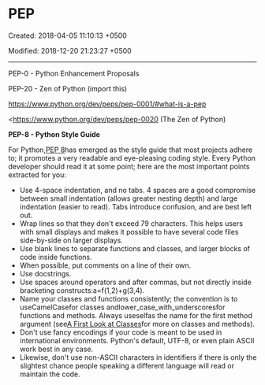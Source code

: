 # PEP

Created: 2018-04-05 11:10:13 +0500

Modified: 2018-12-20 21:23:27 +0500

---

PEP-0 - Python Enhancement Proposals



PEP-20 - Zen of Python (import this)



<https://www.python.org/dev/peps/pep-0001/#what-is-a-pep>



<https://www.python.org/dev/peps/pep-0020 (The Zen of Python)



**PEP-8 - Python Style Guide**

For Python,[PEP 8](https://www.python.org/dev/peps/pep-0008)has emerged as the style guide that most projects adhere to; it promotes a very readable and eye-pleasing coding style. Every Python developer should read it at some point; here are the most important points extracted for you:
-   Use 4-space indentation, and no tabs.
    4 spaces are a good compromise between small indentation (allows greater nesting depth) and large indentation (easier to read). Tabs introduce confusion, and are best left out.
-   Wrap lines so that they don't exceed 79 characters.
    This helps users with small displays and makes it possible to have several code files side-by-side on larger displays.
-   Use blank lines to separate functions and classes, and larger blocks of code inside functions.
-   When possible, put comments on a line of their own.
-   Use docstrings.
-   Use spaces around operators and after commas, but not directly inside bracketing constructs:a=f(1,2)+g(3,4).
-   Name your classes and functions consistently; the convention is to useCamelCasefor classes andlower_case_with_underscoresfor functions and methods. Always useselfas the name for the first method argument (see[A First Look at Classes](https://docs.python.org/3/tutorial/classes.html#tut-firstclasses)for more on classes and methods).
-   Don't use fancy encodings if your code is meant to be used in international environments. Python's default, UTF-8, or even plain ASCII work best in any case.
-   Likewise, don't use non-ASCII characters in identifiers if there is only the slightest chance people speaking a different language will read or maintain the code.
